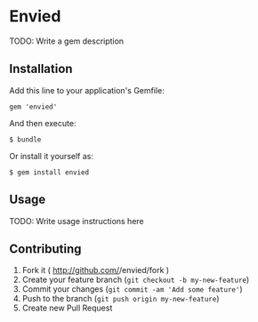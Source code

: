 # Envied

TODO: Write a gem description

## Installation

Add this line to your application's Gemfile:

    gem 'envied'

And then execute:

    $ bundle

Or install it yourself as:

    $ gem install envied

## Usage

TODO: Write usage instructions here

## Contributing

1. Fork it ( http://github.com/<my-github-username>/envied/fork )
2. Create your feature branch (`git checkout -b my-new-feature`)
3. Commit your changes (`git commit -am 'Add some feature'`)
4. Push to the branch (`git push origin my-new-feature`)
5. Create new Pull Request
